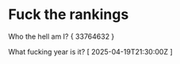 # Fuck the rankings

Who the hell am I?
{ 33764632 }

What fucking year is it?
[ 2025-04-19T21:30:00Z ]
